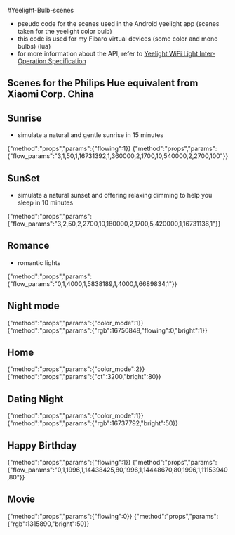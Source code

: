 #Yeelight-Bulb-scenes

- pseudo code for the scenes used in the Android yeelight app (scenes taken for the yeelight color bulb) 
- this code is used for my Fibaro virtual devices (some color and mono bulbs)  (lua)
- for more information about the API, refer to [Yeelight WiFi Light Inter-Operation Specification](https://www.yeelight.com/en_US/developer)


Scenes for the Philips Hue equivalent from Xiaomi Corp. China
-

Sunrise 
-
- simulate a natural and gentle sunrise in 15 minutes

{"method":"props","params":{"flowing":1}}
{"method":"props","params":{"flow_params":"3,1,50,1,16731392,1,360000,2,1700,10,540000,2,2700,100"}}

SunSet 
-
- simulate a natural sunset and offering relaxing dimming to help you sleep in 10 minutes

{"method":"props","params":{"flow_params":"3,2,50,2,2700,10,180000,2,1700,5,420000,1,16731136,1"}}

Romance 
-
- romantic lights

{"method":"props","params":{"flow_params":"0,1,4000,1,5838189,1,4000,1,6689834,1"}}

Night mode 
-
{"method":"props","params":{"color_mode":1}} 
{"method":"props","params":{"rgb":16750848,"flowing":0,"bright":1}}

Home 
-
{"method":"props","params":{"color_mode":2}} 
{"method":"props","params":{"ct":3200,"bright":80}}

Dating Night 
--
{"method":"props","params":{"color_mode":1}}
{"method":"props","params":{"rgb":16737792,"bright":50}}

Happy Birthday 
-
{"method":"props","params":{"flowing":1}} 
{"method":"props","params":{"flow_params":"0,1,1996,1,14438425,80,1996,1,14448670,80,1996,1,11153940,80"}}

Movie 
-
{"method":"props","params":{"flowing":0}} 
{"method":"props","params":{"rgb":1315890,"bright":50}}
